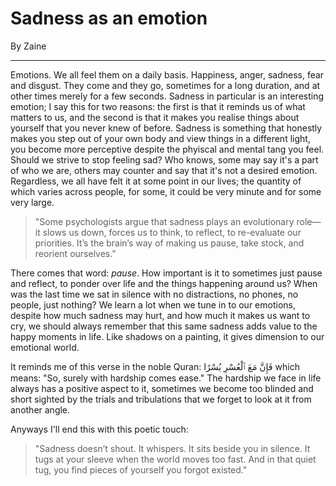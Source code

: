 # Sadness as an emotion


By Zaine

---

Emotions. We all feel them on a daily basis. Happiness, anger, sadness, fear and disgust. They come and they go, sometimes for a long duration, and at other times merely for a few seconds. Sadness in particular is an interesting emotion; I say this for two reasons: the first is that it reminds us of what matters to us, and the second is that it makes you realise things about yourself that you never knew of before. Sadness is something that honestly makes you step out of your own body and view things in a different light, you become more perceptive despite the phyiscal and mental tang you feel. Should we strive to stop feeling sad? Who knows, some may say it's a part of who we are, others may counter and say that it's not a desired emotion. Regardless, we all have felt it at some point in our lives; the quantity of which varies across people, for some, it could be very minute and for some very large.

> "Some psychologists argue that sadness plays an evolutionary role—it slows us down, forces us to think, to reflect, to re-evaluate our priorities. It’s the brain’s way of making us pause, take stock, and reorient ourselves."

There comes that word: *pause*. How important is it to sometimes just pause and reflect, to ponder over life and the things happening around us? When was the last time we sat in silence with no distractions, no phones, no people, just nothing? We learn a lot when we tune in to our emotions, despite how much sadness may hurt, and how much it makes us want to cry, we should always remember that this same sadness adds value to the happy moments in life. Like shadows on a painting, it gives dimension to our emotional world.

It reminds me of this verse in the noble Quran: فَإِنَّ مَعَ ٱلْعُسْرِ يُسْرًا which means: "So, surely with hardship comes ease." The hardship we face in life always has a positive aspect to it, sometimes we become too blinded and short sighted by the trials and tribulations that we forget to look at it from another angle.

Anyways I'll end this with this poetic touch:
> "Sadness doesn’t shout. It whispers. It sits beside you in silence. It tugs at your sleeve when the world moves too fast. And in that quiet tug, you find pieces of yourself you forgot existed."
